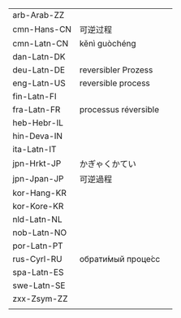 | | | |
|-|-|-|
| arb-Arab-ZZ |  |  |
| cmn-Hans-CN | 可逆过程 |  |
| cmn-Latn-CN | kěnì guòchéng |  |
| dan-Latn-DK |  |  |
| deu-Latn-DE | reversibler Prozess |  |
| eng-Latn-US | reversible process |  |
| fin-Latn-FI |  |  |
| fra-Latn-FR | processus réversible |  |
| heb-Hebr-IL |  |  |
| hin-Deva-IN |  |  |
| ita-Latn-IT |  |  |
| jpn-Hrkt-JP | かぎゃくかてい |  |
| jpn-Jpan-JP | 可逆過程 |  |
| kor-Hang-KR |  |  |
| kor-Kore-KR |  |  |
| nld-Latn-NL |  |  |
| nob-Latn-NO |  |  |
| por-Latn-PT |  |  |
| rus-Cyrl-RU | обрати́мый проце́сс |  |
| spa-Latn-ES |  |  |
| swe-Latn-SE |  |  |
| zxx-Zsym-ZZ |  |  |
|  |  |  |
